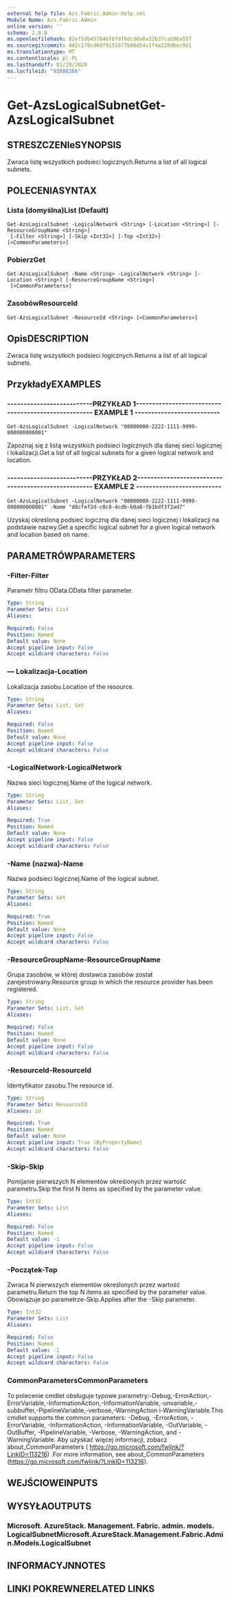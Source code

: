 ```yaml
---
external help file: Azs.Fabric.Admin-help.xml
Module Name: Azs.Fabric.Admin
online version: ''
schema: 2.0.0
ms.openlocfilehash: 82ef5db457846f6fdf0dcd0a0a32b37cab96a557
ms.sourcegitcommit: 4d2c178cd6df9151877b08d54c1f4a228dbec9d1
ms.translationtype: MT
ms.contentlocale: pl-PL
ms.lasthandoff: 01/29/2020
ms.locfileid: "93888266"
---
```

# <span data-ttu-id="dcaff-101">Get-AzsLogicalSubnet</span><span class="sxs-lookup"><span data-stu-id="dcaff-101">Get-AzsLogicalSubnet</span></span>

## <span data-ttu-id="dcaff-102">STRESZCZENIe</span><span class="sxs-lookup"><span data-stu-id="dcaff-102">SYNOPSIS</span></span>
<span data-ttu-id="dcaff-103">Zwraca listę wszystkich podsieci logicznych.</span><span class="sxs-lookup"><span data-stu-id="dcaff-103">Returns a list of all logical subnets.</span></span>

## <span data-ttu-id="dcaff-104">POLECENIA</span><span class="sxs-lookup"><span data-stu-id="dcaff-104">SYNTAX</span></span>

### <span data-ttu-id="dcaff-105">Lista (domyślna)</span><span class="sxs-lookup"><span data-stu-id="dcaff-105">List (Default)</span></span>
```
Get-AzsLogicalSubnet -LogicalNetwork <String> [-Location <String>] [-ResourceGroupName <String>]
 [-Filter <String>] [-Skip <Int32>] [-Top <Int32>] [<CommonParameters>]
```

### <span data-ttu-id="dcaff-106">Pobierz</span><span class="sxs-lookup"><span data-stu-id="dcaff-106">Get</span></span>
```
Get-AzsLogicalSubnet -Name <String> -LogicalNetwork <String> [-Location <String>] [-ResourceGroupName <String>]
 [<CommonParameters>]
```

### <span data-ttu-id="dcaff-107">Zasobów</span><span class="sxs-lookup"><span data-stu-id="dcaff-107">ResourceId</span></span>
```
Get-AzsLogicalSubnet -ResourceId <String> [<CommonParameters>]
```

## <span data-ttu-id="dcaff-108">Opis</span><span class="sxs-lookup"><span data-stu-id="dcaff-108">DESCRIPTION</span></span>
<span data-ttu-id="dcaff-109">Zwraca listę wszystkich podsieci logicznych.</span><span class="sxs-lookup"><span data-stu-id="dcaff-109">Returns a list of all logical subnets.</span></span>

## <span data-ttu-id="dcaff-110">Przykłady</span><span class="sxs-lookup"><span data-stu-id="dcaff-110">EXAMPLES</span></span>

### <span data-ttu-id="dcaff-111">--------------------------PRZYKŁAD 1--------------------------</span><span class="sxs-lookup"><span data-stu-id="dcaff-111">-------------------------- EXAMPLE 1 --------------------------</span></span>
```
Get-AzsLogicalSubnet -LogicalNetwork "00000000-2222-1111-9999-000000000001"
```

<span data-ttu-id="dcaff-112">Zapoznaj się z listą wszystkich podsieci logicznych dla danej sieci logicznej i lokalizacji.</span><span class="sxs-lookup"><span data-stu-id="dcaff-112">Get a list of all logical subnets for a given logical network and location.</span></span>

### <span data-ttu-id="dcaff-113">--------------------------PRZYKŁAD 2--------------------------</span><span class="sxs-lookup"><span data-stu-id="dcaff-113">-------------------------- EXAMPLE 2 --------------------------</span></span>
```
Get-AzsLogicalSubnet -LogicalNetwork "00000000-2222-1111-9999-000000000001" -Name "d8cfef2d-c0c8-4cdb-b0a8-fb1bdf3f2ad7"
```

<span data-ttu-id="dcaff-114">Uzyskaj określoną podsieć logiczną dla danej sieci logicznej i lokalizacji na podstawie nazwy.</span><span class="sxs-lookup"><span data-stu-id="dcaff-114">Get a specific logical subnet for a given logical network and location based on name.</span></span>

## <span data-ttu-id="dcaff-115">PARAMETRÓW</span><span class="sxs-lookup"><span data-stu-id="dcaff-115">PARAMETERS</span></span>

### <span data-ttu-id="dcaff-116">-Filter</span><span class="sxs-lookup"><span data-stu-id="dcaff-116">-Filter</span></span>
<span data-ttu-id="dcaff-117">Parametr filtru OData.</span><span class="sxs-lookup"><span data-stu-id="dcaff-117">OData filter parameter.</span></span>

```yaml
Type: String
Parameter Sets: List
Aliases: 

Required: False
Position: Named
Default value: None
Accept pipeline input: False
Accept wildcard characters: False
```

### <span data-ttu-id="dcaff-118">— Lokalizacja</span><span class="sxs-lookup"><span data-stu-id="dcaff-118">-Location</span></span>
<span data-ttu-id="dcaff-119">Lokalizacja zasobu.</span><span class="sxs-lookup"><span data-stu-id="dcaff-119">Location of the resource.</span></span>

```yaml
Type: String
Parameter Sets: List, Get
Aliases: 

Required: False
Position: Named
Default value: None
Accept pipeline input: False
Accept wildcard characters: False
```

### <span data-ttu-id="dcaff-120">-LogicalNetwork</span><span class="sxs-lookup"><span data-stu-id="dcaff-120">-LogicalNetwork</span></span>
<span data-ttu-id="dcaff-121">Nazwa sieci logicznej.</span><span class="sxs-lookup"><span data-stu-id="dcaff-121">Name of the logical network.</span></span>

```yaml
Type: String
Parameter Sets: List, Get
Aliases: 

Required: True
Position: Named
Default value: None
Accept pipeline input: False
Accept wildcard characters: False
```

### <span data-ttu-id="dcaff-122">-Name (nazwa)</span><span class="sxs-lookup"><span data-stu-id="dcaff-122">-Name</span></span>
<span data-ttu-id="dcaff-123">Nazwa podsieci logicznej.</span><span class="sxs-lookup"><span data-stu-id="dcaff-123">Name of the logical subnet.</span></span>

```yaml
Type: String
Parameter Sets: Get
Aliases: 

Required: True
Position: Named
Default value: None
Accept pipeline input: False
Accept wildcard characters: False
```

### <span data-ttu-id="dcaff-124">-ResourceGroupName</span><span class="sxs-lookup"><span data-stu-id="dcaff-124">-ResourceGroupName</span></span>
<span data-ttu-id="dcaff-125">Grupa zasobów, w której dostawca zasobów został zarejestrowany.</span><span class="sxs-lookup"><span data-stu-id="dcaff-125">Resource group in which the resource provider has been registered.</span></span>

```yaml
Type: String
Parameter Sets: List, Get
Aliases: 

Required: False
Position: Named
Default value: None
Accept pipeline input: False
Accept wildcard characters: False
```

### <span data-ttu-id="dcaff-126">-ResourceId</span><span class="sxs-lookup"><span data-stu-id="dcaff-126">-ResourceId</span></span>
<span data-ttu-id="dcaff-127">Identyfikator zasobu.</span><span class="sxs-lookup"><span data-stu-id="dcaff-127">The resource id.</span></span>

```yaml
Type: String
Parameter Sets: ResourceId
Aliases: id

Required: True
Position: Named
Default value: None
Accept pipeline input: True (ByPropertyName)
Accept wildcard characters: False
```

### <span data-ttu-id="dcaff-128">-Skip</span><span class="sxs-lookup"><span data-stu-id="dcaff-128">-Skip</span></span>
<span data-ttu-id="dcaff-129">Pomijanie pierwszych N elementów określonych przez wartość parametru.</span><span class="sxs-lookup"><span data-stu-id="dcaff-129">Skip the first N items as specified by the parameter value.</span></span>

```yaml
Type: Int32
Parameter Sets: List
Aliases: 

Required: False
Position: Named
Default value: -1
Accept pipeline input: False
Accept wildcard characters: False
```

### <span data-ttu-id="dcaff-130">-Początek</span><span class="sxs-lookup"><span data-stu-id="dcaff-130">-Top</span></span>
<span data-ttu-id="dcaff-131">Zwraca N pierwszych elementów określonych przez wartość parametru.</span><span class="sxs-lookup"><span data-stu-id="dcaff-131">Return the top N items as specified by the parameter value.</span></span>
<span data-ttu-id="dcaff-132">Obowiązuje po parametrze-Skip.</span><span class="sxs-lookup"><span data-stu-id="dcaff-132">Applies after the -Skip parameter.</span></span>

```yaml
Type: Int32
Parameter Sets: List
Aliases: 

Required: False
Position: Named
Default value: -1
Accept pipeline input: False
Accept wildcard characters: False
```

### <span data-ttu-id="dcaff-133">CommonParameters</span><span class="sxs-lookup"><span data-stu-id="dcaff-133">CommonParameters</span></span>
<span data-ttu-id="dcaff-134">To polecenie cmdlet obsługuje typowe parametry:-Debug,-ErrorAction,-ErrorVariable,-InformationAction,-InformationVariable,-unvariable,-subbuffer,-PipelineVariable,-verbose,-WarningAction i-WarningVariable.</span><span class="sxs-lookup"><span data-stu-id="dcaff-134">This cmdlet supports the common parameters: -Debug, -ErrorAction, -ErrorVariable, -InformationAction, -InformationVariable, -OutVariable, -OutBuffer, -PipelineVariable, -Verbose, -WarningAction, and -WarningVariable.</span></span> <span data-ttu-id="dcaff-135">Aby uzyskać więcej informacji, zobacz about_CommonParameters ( https://go.microsoft.com/fwlink/?LinkID=113216) .</span><span class="sxs-lookup"><span data-stu-id="dcaff-135">For more information, see about_CommonParameters (https://go.microsoft.com/fwlink/?LinkID=113216).</span></span>

## <span data-ttu-id="dcaff-136">WEJŚCIOWE</span><span class="sxs-lookup"><span data-stu-id="dcaff-136">INPUTS</span></span>

## <span data-ttu-id="dcaff-137">WYSYŁA</span><span class="sxs-lookup"><span data-stu-id="dcaff-137">OUTPUTS</span></span>

### <span data-ttu-id="dcaff-138">Microsoft. AzureStack. Management. Fabric. admin. models. LogicalSubnet</span><span class="sxs-lookup"><span data-stu-id="dcaff-138">Microsoft.AzureStack.Management.Fabric.Admin.Models.LogicalSubnet</span></span>

## <span data-ttu-id="dcaff-139">INFORMACYJN</span><span class="sxs-lookup"><span data-stu-id="dcaff-139">NOTES</span></span>

## <span data-ttu-id="dcaff-140">LINKI POKREWNE</span><span class="sxs-lookup"><span data-stu-id="dcaff-140">RELATED LINKS</span></span>

